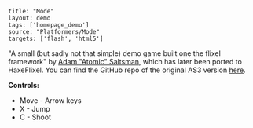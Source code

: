 ```
title: "Mode"
layout: demo
tags: ['homepage_demo']
source: "Platformers/Mode"
targets: ['flash', 'html5']
```

"A small (but sadly not that simple) demo game built one the flixel framework" by [Adam "Atomic" Saltsman](https://twitter.com/ADAMATOMIC), which has later been ported to HaxeFlixel. You can find the GitHub repo of the original AS3 version [here](https://github.com/AdamAtomic/Mode).

**Controls:**

* Move - Arrow keys
* X - Jump
* C - Shoot
